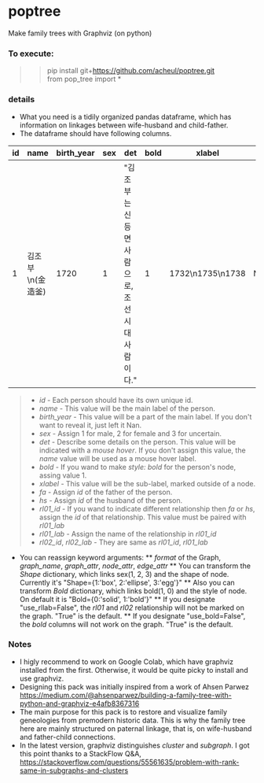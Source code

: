 # poptree
Make family trees with Graphviz (on python)
  
### To execute:
>> pip install git+https://github.com/acheul/poptree.git<br>
>> from pop_tree import *

### details
* What you need is a tidily organized pandas dataframe, which has information on linkages between wife-husband and child-father.
* The dataframe should have following columns.  
  
|id|name|birth_year|sex|det|bold|xlabel|fa|hs|rl01_id|rl01_lab|rl02_id|rl02_lab|
|--|--|--|--|--|--|--|--|--|--|--|--|--|
|1|김조부\n(金造釜)|1720|1|"김조부는 신등면 사람으로, 조선시대 사람이다."|1|1732\n1735\n1738|NaN|NaN|NaN|NaN|NaN|NaN|  
  
> * *id* - Each person should have its own unique id.
> * *name* - This value will be the main label of the person.
> * *birth_year* - This value will be a part of the main label. If you don't want to reveal it, just left it Nan.
> * *sex* - Assign 1 for male, 2 for female and 3 for uncertain.
> * *det* - Describe some details on the person. This value will be indicated with a *mouse hover*. If you don't assign this value, the *name* value will be used as a mouse hover label.
> * *bold* - If you wand to make *style: bold* for the person's node, assing value 1.
> * *xlabel* - This value will be the sub-label, marked outside of a node.
> * *fa* - Assign *id* of the father of the person.
> * *hs* - Assign *id* of the husband of the person.
> * *rl01_id* - If you wand to indicate different relationship then *fa* or *hs*, assign the *id* of that relationship. This value must be paired with *rl01_lab*
> * *rl01_lab* - Assign the name of the relationship in *rl01_id*
> * *rl02_id*, *rl02_lab* - They are same as *rl01_id*, *rl01_lab*  
  
* You can reassign keyword arguments:
** *format* of the Graph, *graph_name*, *graph_attr*, *node_attr*, *edge_attr*
** You can transform the *Shape* dictionary, which links sex(1, 2, 3) and the shape of node. Currently it's "Shape={1:'box', 2:'ellipse', 3:'egg'}"
** Also you can transform *Bold* dictionary, which links bold(1, 0) and the style of node. On default it is "Bold={0:'solid', 1:'bold'}"
** If you designate "use_rllab=False", the *rl01* and *rl02* relationship will not be marked on the graph. "True" is the default.
** If you designate "use_bold=False", the *bold* columns will not work on the graph. "True" is the default.
  
### Notes
* I higly recommend to work on Google Colab, which have graphviz installed from the first. Otherwise, it would be quite picky to install and use graphviz.  
* Designing this pack was initially inspired from a work of Ahsen Parwez https://medium.com/@ahsenparwez/building-a-family-tree-with-python-and-graphviz-e4afb8367316
* The main purpose for this pack is to restore and visualize family geneologies from premodern historic data. This is why the family tree here are mainly structured on paternal linkage, that is, on wife-husband and father-child connections.
* In the latest version, graphviz distinguishes *cluster* and *subgraph*. I got this point thanks to a StackFlow Q&A, https://stackoverflow.com/questions/55561635/problem-with-rank-same-in-subgraphs-and-clusters
